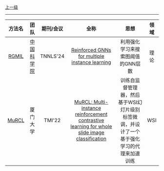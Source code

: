 [上一级](README.md)

---


|方法名|团队|  期刊/会议   |全称|思想|领域|
:-------------------------------------------------:|:-----------------------------------------------------------------------------------------------------------------:|:--------:|:---:|:--------------------------------------------------:|:---:
|[RGMIL](https://github.com/RingBDStack/RGMIL)|[中国科学院](https://scholar.google.com/citations?hl=zh-CN&user=wR5Z5bwAAAAJ)| TNNLS'24 |[Reinforced GNNs for multiple instance learning](https://inkiyinji.blog.csdn.net/article/details/138605664)|利用强化学习来搜索图阈值的GNN层数|理论
|[MuRCL](https://github.com/wwu98934/MuRCL)|厦门大学|  TMI'22  |[MuRCL: Multi-instance reinforcement contrastive learning for whole slide image classification](https://blog.csdn.net/weixin_44575152/article/details/128288963)|训练自监督管理器，然后基于WSI幻灯片级别标签微调，并设计了一个基于强化学习的代理来加速训练|WSI